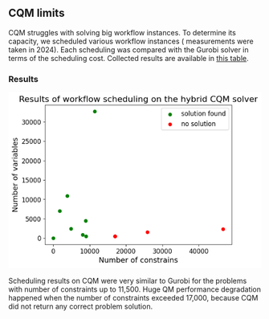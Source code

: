 ## CQM limits

CQM struggles with solving big workflow instances. To determine its capacity, we scheduled various workflow instances (
measurements were taken in 2024).
Each scheduling was compared with the Gurobi solver in terms of the scheduling cost. Collected results are available
in [this table](./cqm_limits.csv).

### Results

![experiment results](./cqm_limits.png)

Scheduling results on CQM were very similar to Gurobi for the problems with number of constraints up to 11,500. Huge QM
performance degradation happened when
the number of constraints exceeded 17,000, because CQM did not return any correct problem
solution.
